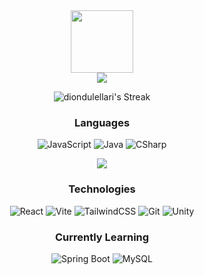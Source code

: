 <center>
<div id="header">
  <img src="https://media.giphy.com/media/sJKsXTsaDaR8CgypKu/giphy.gif" width="100"/>
  <br>
  <img src="https://komarev.com/ghpvc/?username=diondulellari&style=flat-square&color=blue" alt=""/>
</div>

<div>
  <a href="https://github.com/diondulellari">
    <img src="https://github-readme-stats.vercel.app/api?username=diondulellari&amp;show_icons=true&amp;theme=radical">
  </a>
  <br>
  
  ![diondulellari's Streak](https://github-readme-streak-stats.herokuapp.com/?user=diondulellari&theme=neon&hide_border=true)
</div>

### Languages
![JavaScript](https://img.shields.io/badge/-JavaScript-000?&logo=JavaScript)
![Java](https://img.shields.io/badge/Java-%23ED8B00.svg?logo=openjdk&logoColor=white)
![CSharp](https://img.shields.io/badge/-CSharp-000?&logo=CSharp)

<div>
  <a href="https://github.com/diondulellari">
    <img src="https://github-readme-stats.vercel.app/api/top-langs/?username=diondulellari&amp;theme=radical&amp;layout=compact">
  </a>
</div>

### Technologies
![React](https://img.shields.io/badge/React-%2320232a.svg?logo=react&logoColor=%2361DAFB)
![Vite](https://img.shields.io/badge/Vite-646CFF?logo=vite&logoColor=fff)
![TailwindCSS](https://img.shields.io/badge/Tailwind$20CSS-%2338B2AC.svg?logo=tailwind-css&logoColor=white)
![Git](https://img.shields.io/badge/-Git-000?&logo=Git)
![Unity](https://img.shields.io/badge/-Unity-000?&logo=Unity)
<br>



### Currently Learning
![Spring Boot](https://img.shields.io/badge/Spring%20Boot-6DB33F?logo=springboot&logoColor=fff)
![MySQL](https://img.shields.io/badge/MySQL-4479A1?logo=mysql&logoColor=fff)
</center>